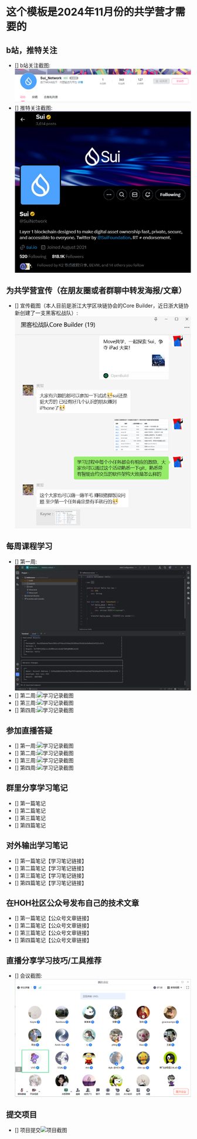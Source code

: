 # 这个模板是2024年11月份的共学营才需要的

## b站，推特关注

- [] b站关注截图: ![关注截图](./images/B站关注.png)
- [] 推特关注截图: ![关注截图](./images/Twitter关注.png)

## 为共学营宣传（在朋友圈或者群聊中转发海报/文章）

- [] 宣传截图（本人目前是浙江大学区块链协会的Core Builder，近日浙大链协新创建了一支黑客松战队）:![宣传截图](./images/群聊宣传.png)

## 每周课程学习

- [] 第一周:![学习记录截图](./images/第一周课程学习截图.png)
- [] 第二周:![学习记录截图](./images/你的图片地址)
- [] 第三周:![学习记录截图](./images/你的图片地址)
- [] 第四周:![学习记录截图](./images/你的图片地址)

## 参加直播答疑

- [] 第一周:![学习记录截图](./images/你的图片地址)
- [] 第二周:![学习记录截图](./images/你的图片地址)
- [] 第三周:![学习记录截图](./images/你的图片地址)
- [] 第四周:![学习记录截图](./images/你的图片地址)

## 群里分享学习笔记

- [] 第一篇笔记
- [] 第二篇笔记
- [] 第三篇笔记
- [] 第四篇笔记

## 对外输出学习笔记

- [] 第一篇笔记【学习笔记链接】
- [] 第二篇笔记【学习笔记链接】
- [] 第三篇笔记【学习笔记链接】
- [] 第四篇笔记【学习笔记链接】

## 在HOH社区公众号发布自己的技术文章

- [] 第一篇笔记【公众号文章链接】
- [] 第二篇笔记【公众号文章链接】
- [] 第三篇笔记【公众号文章链接】
- [] 第四篇笔记【公众号文章链接】

## 直播分享学习技巧/工具推荐

- [] 会议截图:![会议记录截图](./images/11.5开营直播会议截图.png)

## 提交项目

- [] 项目提交![项目截图](./images/你的图片地址)

